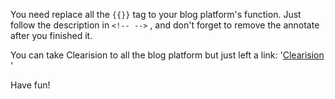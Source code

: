You need replace all the `{{}}` tag to your blog platform's function. Just follow the description in `<!-- -->` , and don't forget to remove the annotate after you finished it.

You can take Clearision to all the blog platform but just left a link: '<a href="http://blog.dimpurr.com/clearision" title="Clearision">Clearision</a><br />'

Have fun!